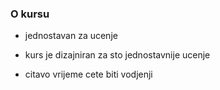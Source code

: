 
### O kursu
- jednostavan za ucenje

- kurs je dizajniran za sto jednostavnije ucenje

- citavo vrijeme cete biti vodjenji
